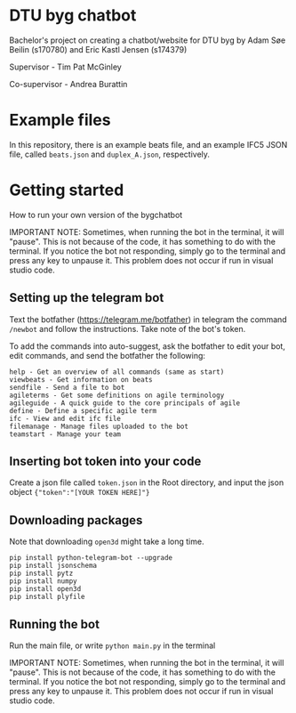 # DTU byg chatbot
Bachelor's project on creating a chatbot/website for DTU byg by Adam Søe Beilin (s170780) and Eric Kastl Jensen (s174379)

Supervisor - Tim Pat McGinley

Co-supervisor - Andrea Burattin

# Example files
In this repository, there is an example beats file, and an example IFC5 JSON file, called `beats.json` and `duplex_A.json`, respectively. 

# Getting started
How to run your own version of the bygchatbot

IMPORTANT NOTE: Sometimes, when running the bot in the terminal, it will "pause". This is not because of the code, it has something to do with the terminal. If you notice the bot not responding, simply go to the terminal and press any key to unpause it. This problem does not occur if run in visual studio code. 


## Setting up the telegram bot
Text the botfather (https://telegram.me/botfather) in telegram the command `/newbot` and follow the instructions. Take note of the bot's token.

To add the commands into auto-suggest, ask the botfather to edit your bot, edit commands, and send the botfather the following:

```start - Get an overview of all commands
help - Get an overview of all commands (same as start)
viewbeats - Get information on beats
sendfile - Send a file to bot
agileterms - Get some definitions on agile terminology
agileguide - A quick guide to the core principals of agile
define - Define a specific agile term
ifc - View and edit ifc file
filemanage - Manage files uploaded to the bot
teamstart - Manage your team
```

## Inserting bot token into your code
Create a json file called `token.json` in the Root directory, and input the json object `{"token":"[YOUR TOKEN HERE]"}`

## Downloading packages
Note that downloading `open3d` might take a long time. 
```
pip install python-telegram-bot --upgrade
pip install jsonschema
pip install pytz
pip install numpy
pip install open3d
pip install plyfile
```

## Running the bot
Run the main file, or write `python main.py` in the terminal

IMPORTANT NOTE: Sometimes, when running the bot in the terminal, it will "pause". This is not because of the code, it has something to do with the terminal. If you notice the bot not responding, simply go to the terminal and press any key to unpause it. This problem does not occur if run in visual studio code. 
